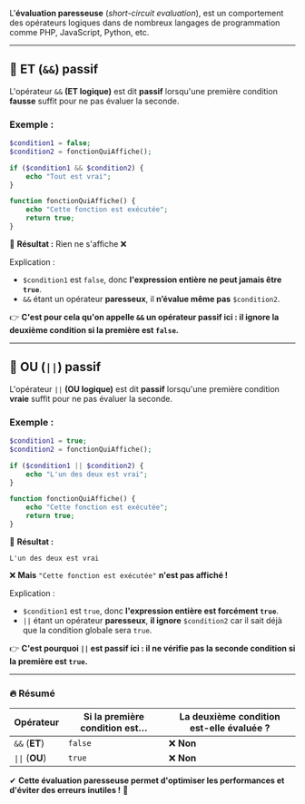 L'**évaluation paresseuse** (*short-circuit evaluation*), est un comportement des opérateurs logiques dans de nombreux langages de programmation comme PHP, JavaScript, Python, etc.

---

## 🔹 **ET (`&&`) passif**  
L'opérateur `&&` **(ET logique)** est dit **passif** lorsqu'une première condition **fausse** suffit pour ne pas évaluer la seconde.  

### **Exemple :**
```php
$condition1 = false;
$condition2 = fonctionQuiAffiche();

if ($condition1 && $condition2) {
    echo "Tout est vrai";
}

function fonctionQuiAffiche() {
    echo "Cette fonction est exécutée";
    return true;
}
```
📌 **Résultat :** Rien ne s'affiche ❌  

Explication :
- `$condition1` est `false`, donc **l'expression entière ne peut jamais être `true`**.
- `&&` étant un opérateur **paresseux**, il **n’évalue même pas** `$condition2`.

👉 **C'est pour cela qu'on appelle `&&` un opérateur passif ici : il ignore la deuxième condition si la première est `false`.**

---

## 🔹 **OU (`||`) passif**  
L'opérateur `||` **(OU logique)** est dit **passif** lorsqu'une première condition **vraie** suffit pour ne pas évaluer la seconde.

### **Exemple :**
```php
$condition1 = true;
$condition2 = fonctionQuiAffiche();

if ($condition1 || $condition2) {
    echo "L'un des deux est vrai";
}

function fonctionQuiAffiche() {
    echo "Cette fonction est exécutée";
    return true;
}
```
📌 **Résultat :**  
```
L'un des deux est vrai
```
❌ **Mais** `"Cette fonction est exécutée"` **n'est pas affiché !**  

Explication :
- `$condition1` est `true`, donc **l'expression entière est forcément `true`**.
- `||` étant un opérateur **paresseux**, **il ignore** `$condition2` car il sait déjà que la condition globale sera `true`.

👉 **C'est pourquoi `||` est passif ici : il ne vérifie pas la seconde condition si la première est `true`.**

---

### 🔥 **Résumé**
| Opérateur | Si la première condition est… | La deuxième condition est-elle évaluée ? |
|-----------|------------------------------|------------------------------------|
| `&&` (**ET**) | `false` | ❌ **Non** |
| `\|\|` (**OU**) | `true`  | ❌ **Non** |

✔ **Cette évaluation paresseuse permet d'optimiser les performances et d'éviter des erreurs inutiles !** 🎯